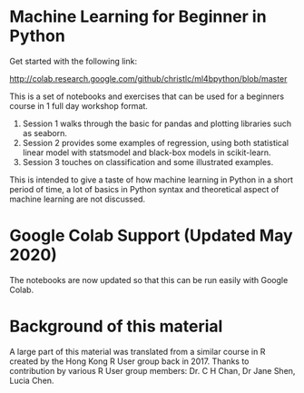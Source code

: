 # Machine Learning for Beginner in Python

Get started with the following link:

http://colab.research.google.com/github/christlc/ml4bpython/blob/master


This is a set of notebooks and exercises that can be used for a beginners course in 1 full day workshop format.

1. Session 1 walks through the basic for pandas and plotting libraries such as seaborn.
2. Session 2 provides some examples of regression, using both statistical linear model with statsmodel and black-box models in scikit-learn.
3. Session 3 touches on classification and some illustrated examples.

This is intended to give a taste of how machine learning in Python in a short period of time, a lot of basics in Python syntax and theoretical aspect of machine learning are not discussed.

# Google Colab Support (Updated May 2020)

The notebooks are now updated so that this can be run easily with Google Colab.

# Background of this material

A large part of this material was translated from a similar course in R created by the Hong Kong R User group back in 2017.
Thanks to contribution by various R User group members: Dr. C H Chan, Dr Jane Shen, Lucia Chen.
